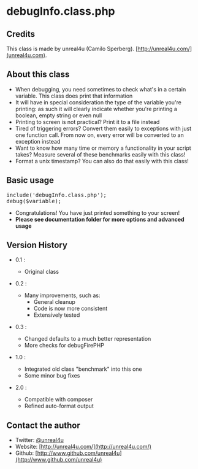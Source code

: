 debugInfo.class.php
======

Credits
--------

This class is made by unreal4u (Camilo Sperberg). [http://unreal4u.com/](unreal4u.com).

About this class
--------

* When debugging, you need sometimes to check what's in a certain variable. This class does print that information
* It will have in special consideration the type of the variable you're printing: as such it will clearly indicate whether you're printing a boolean, empty string or even null
* Printing to screen is not practical? Print it to a file instead
* Tired of triggering errors? Convert them easily to exceptions with just one function call. From now on, every error will be converted to an exception instead
* Want to know how many time or memory a functionality in your script takes? Measure several of these benchmarks easily with this class!
* Format a unix timestamp? You can also do that easily with this class!

Basic usage
----------

<pre>include('debugInfo.class.php');
debug($variable);
</pre>

* Congratulations! You have just printed something to your screen!
* **Please see documentation folder for more options and advanced usage**

Version History
----------

* 0.1 :
    * Original class

* 0.2 :
    * Many improvements, such as:
        * General cleanup
        * Code is now more consistent
        * Extensively tested
* 0.3 :
    * Changed defaults to a much better representation
    * More checks for debugFirePHP
* 1.0 :
    * Integrated old class "benchmark" into this one
    * Some minor bug fixes
* 2.0 :
    * Compatible with composer
    * Refined auto-format output

Contact the author
-------

* Twitter: [@unreal4u](http://twitter.com/unreal4u)
* Website: [http://unreal4u.com/](http://unreal4u.com/)
* Github:  [http://www.github.com/unreal4u](http://www.github.com/unreal4u)
